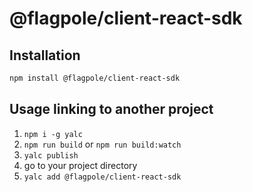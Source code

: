# @flagpole/client-react-sdk

## Installation

```bash
npm install @flagpole/client-react-sdk
```

## Usage linking to another project

1. `npm i -g yalc`
2. `npm run build` or `npm run build:watch`
3. `yalc publish`
4. go to your project directory
5. `yalc add @flagpole/client-react-sdk`

